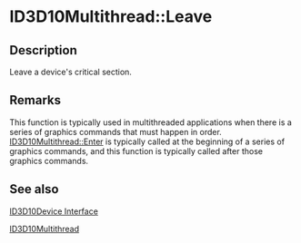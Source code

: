 # ID3D10Multithread::Leave

## Description

Leave a device's critical section.

## Remarks

This function is typically used in multithreaded applications when there is a series of graphics commands that must happen in order. [ID3D10Multithread::Enter](https://learn.microsoft.com/windows/desktop/api/d3d10/nf-d3d10-id3d10multithread-enter) is typically called at the beginning of a series of graphics commands, and this function is typically called after those graphics commands.

## See also

[ID3D10Device Interface](https://learn.microsoft.com/windows/desktop/api/d3d10/nn-d3d10-id3d10device)

[ID3D10Multithread](https://learn.microsoft.com/windows/desktop/api/d3d10/nn-d3d10-id3d10multithread)